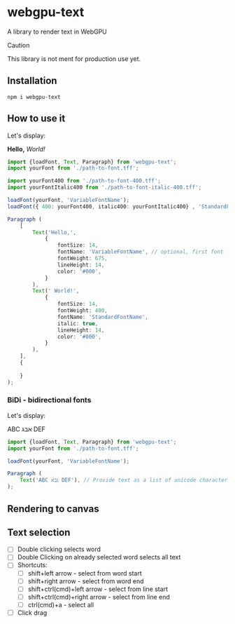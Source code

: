 # webgpu-text
A library to render text in WebGPU

> [!CAUTION]
> This library is not ment for production use yet.

## Installation

```shell
npm i webgpu-text
```

## How to use it

Let's display:

<b>Hello,</b> <i>World!</i>

```typescript
import {loadFont, Text, Paragraph} from 'webgpu-text';
import yourFont from './path-to-font.tff';

import yourFont400 from './path-to-font-400.tff';
import yourFontItalic400 from './path-to-font-italic-400.tff';

loadFont(yourFont, 'VariableFontName');
loadFont({ 400: yourFont400, italic400: yourFontItalic400} , 'StandardFontName');

Paragraph (
    [
        Text('Hello,', 
            {
                fontSize: 14,
                fontName: 'VariableFontName', // optional, first font loaded is set as default
                fontWeight: 675,
                lineHeight: 14,
                color: '#000',
            }
        ),
        Text(' World!', 
            {
                fontSize: 14,
                fontWeight: 400,
                fontName: 'StandardFontName',
                italic: true,
                lineHeight: 14,
                color: '#000',
            }
        ),
    ],
    {
        
    }
);
```

### BiDi - bidirectional fonts

Let's display:

ABC אבג DEF

```typescript
import {loadFont, Text, Paragraph} from 'webgpu-text';
import yourFont from './path-to-font.tff';

loadFont(yourFont, 'VariableFontName');

Paragraph (
    Text('ABC גבא DEF'), // Provide text as a list of unicode characters, BiDi will automatically rearrange characters
);
```

## Rendering to canvas



## Text selection

  - [ ] Double clicking selects word
  - [ ] Double Clicking on already selected word selects all text
  - [ ] Shortcuts:
    - [ ] shift+left arrow - select from word start
    - [ ] shift+right arrow - select from word end
    - [ ] shift+ctrl(cmd)+left arrow - select from line start
    - [ ] shift+ctrl(cmd)+right arrow - select from line end
    - [ ] ctrl(cmd)+a - select all
  - [ ] Click drag